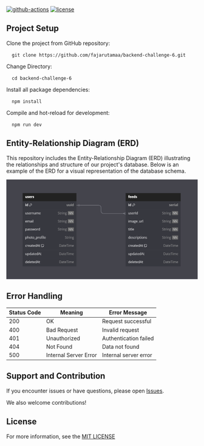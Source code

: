 [![github-actions](https://github.com/fajarutamaa/backend-challenge-6/actions/workflows/main.yml/badge.svg)](https://github.com/fajarutamaa/backend-challenge-6/actions/workflows/main.yml)
[![license](https://img.shields.io/github/license/mashape/apistatus.svg?maxAge=2592000)](https://github.com/fajarutamaa/backend-challenge-6/blob/main/LICENSE)

## Project Setup

Clone the project from GitHub repository:

      git clone https://github.com/fajarutamaa/backend-challenge-6.git

Change Directory:

      cd backend-challenge-6

Install all package dependencies:

      npm install

Compile and hot-reload for development:

      npm run dev

## Entity-Relationship Diagram (ERD)

This repository includes the Entity-Relationship Diagram (ERD) illustrating the relationships and structure of our project's database. Below is an example of the ERD for a visual representation of the database schema.

![App Screenshot](static/images/challenge6.png)

## Error Handling

| Status Code | Meaning              | Error Message                     |
|-------------|----------------------|-----------------------------------|
| 200         | OK                   | Request successful                |
| 400         | Bad Request          | Invalid request                   |
| 401         | Unauthorized         | Authentication failed             |
| 404         | Not Found            | Data not found                    |
| 500         | Internal Server Error| Internal server error             |

## Support and Contribution

If you encounter issues or have questions, please open [Issues](https://github.com/fajarutamaa/backend-challenge-6/issues).

We also welcome contributions!

## License

For more information, see the [MIT LICENSE](https://github.com/fajarutamaa/backend-challenge-6/blob/main/LICENSE)
